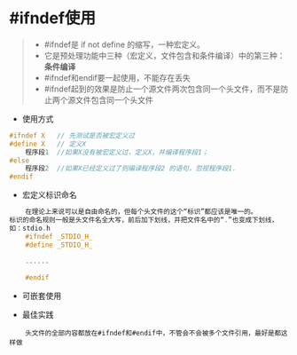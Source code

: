 #  #ifndef使用
> - \#ifndef是 if not define 的缩写，一种宏定义。   
> - 它是预处理功能中三种（宏定义，文件包含和条件编译）中的第三种：**条件编译**   
> - \#ifndef和endif要一起使用，不能存在丢失   
> - \#ifndef起到的效果是防止一个源文件两次包含同一个头文件，而不是防止两个源文件包含同一个头文件

- 使用方式
```c
#ifndef X   // 先测试是否被宏定义过
#define X   // 定义X
    程序段1  //如果X没有被宏定义过，定义X，并编译程序段1；
#else
    程序段2  //如果X已经定义过了则编译程序段2 的语句，忽视程序段1.
#endif
```

- 宏定义标识命名
```c
    在理论上来说可以是自由命名的，但每个头文件的这个“标识”都应该是唯一的。   
标识的命名规则一般是头文件名全大写，前后加下划线，并把文件名中的“.”也变成下划线，   
如：stdio.h
    #ifndef _STDIO_H_
    #define _STDIO_H_
    
    ......
    
    #endif
```

- 可嵌套使用

- 最佳实践
```text
    头文件的全部内容都放在#ifndef和#endif中，不管会不会被多个文件引用，最好是都这样做
```
